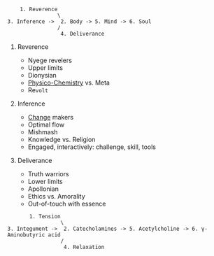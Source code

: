 ```
    1. Reverence 
                \
3. Inference ->  2. Body -> 5. Mind -> 6. Soul
                /
                 4. Deliverance
```


1. Reverence
   - Nyege revelers
   - Upper limits
   - Dionysian
   - [Physico-Chemistry](https://en.wikipedia.org/wiki/Microsoft_Azure) vs. Meta
   - Re`volt`
     
2. Inference
   - [Change](https://en.wikipedia.org/wiki/Agency_(sociology)) makers
   - Optimal flow
   - Mishmash
   - Knowledge vs. Religion
   - Engaged, interactively: challenge, skill, tools
       
3. Deliverance
   - Truth warriors
   - Lower limits
   - Apollonian
   - Ethics vs. Amorality
   - Out-of-touch with essence

```
       1. Tension 
                 \
3. Integument ->  2. Catecholamines -> 5. Acetylcholine -> 6. γ-Aminobutyric acid
                 /
                  4. Relaxation
```

